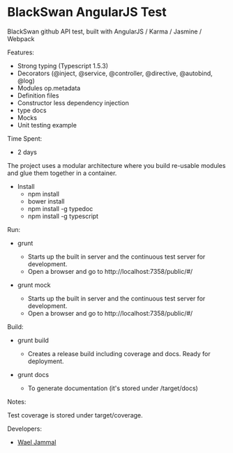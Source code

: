# BlackSwan AngularJS Test

BlackSwan github API test, built with AngularJS / Karma / Jasmine / Webpack

Features:
- Strong typing (Typescript 1.5.3)
- Decorators (@inject, @service, @controller, @directive, @autobind, @log)
- Modules op.metadata
- Definition files
- Constructor less dependency injection
- type docs
- Mocks
- Unit testing example

Time Spent:
- 2 days

The project uses a modular architecture where you build re-usable modules and glue them together in a container.

- Install
    - npm install
    - bower install
    - npm install -g typedoc
    - npm install -g typescript

Run:

- grunt
    - Starts up the built in server and the continuous test server for development.
    - Open a browser and go to http://localhost:7358/public/#/

- grunt mock
    - Starts up the built in server and the continuous test server for development.
    - Open a browser and go to http://localhost:7358/public/#/
    
Build:

- grunt build
    - Creates a release build including coverage and docs. Ready for deployment.

- grunt docs 
    - To generate documentation (it's stored under /target/docs)

Notes:

Test coverage is stored under target/coverage.

Developers:

- [Wael Jammal](https://github.com/waeljammal)
